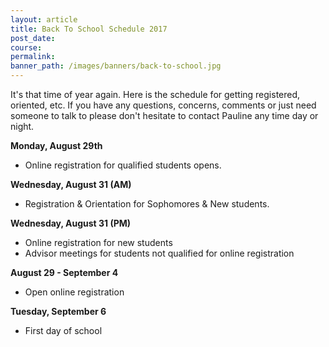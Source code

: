 ```yaml
---
layout: article
title: Back To School Schedule 2017
post_date:
course:
permalink:
banner_path: /images/banners/back-to-school.jpg
---
```



It's that time of year again. Here is the schedule for getting registered, oriented, etc. If you have any questions, concerns, comments or just need someone to talk to please don't hesitate to contact Pauline any time day or night.

**Monday, August 29th**

* Online registration for qualified students opens.


**Wednesday, August 31 (AM)**

* Registration & Orientation for Sophomores & New students.


**Wednesday, August 31 (PM)**

* Online registration for new students
* Advisor meetings for students not qualified for online registration


**August 29 - September 4**

* Open online registration


**Tuesday, September 6**

* First day of school